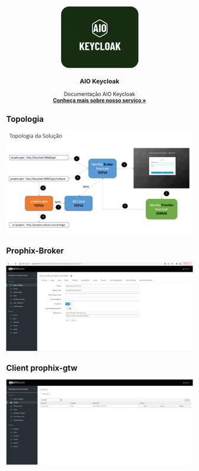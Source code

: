 <p align="center">
  <a href="https://onsac.com/">
    <img src="https://github.com/onsac/prophix/blob/main/Imagens/AIO-KEYCLOAK.png" >
  </a>
</p>

<h3 align="center">AIO Keycloak</h3>

<p align="center">
  Documentação AIO Keycloak
  <br>
  <a href="https://onsac.com/"><strong>Conheça mais sobre nosso serviço »</strong></a>
  </p>
 


## Topologia

<p align="center">
     <img src="https://github.com/onsac/prophix/blob/main/Imagens/1%20-%20Topologia.jpeg" >
</p>

## Prophix-Broker

<p align="center">
     <img src="https://github.com/onsac/prophix/blob/main/Imagens/2%20-%20Prophix-Broker.jpeg" >
</p>

## Client prophix-gtw

<p align="center">
     <img src="https://github.com/onsac/prophix/blob/main/Imagens/3%20-%20Client%20prophix-gtw.jpeg" >
</p>
